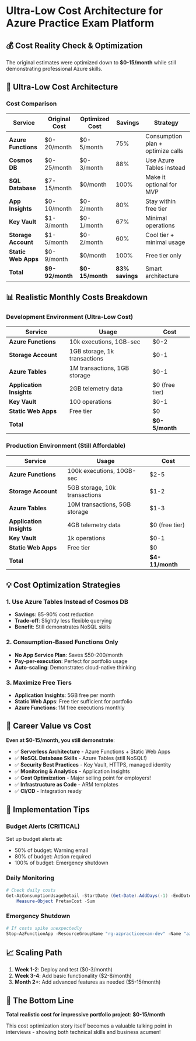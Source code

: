 # Ultra-Low Cost Architecture for Azure Practice Exam Platform

## 💰 Cost Reality Check & Optimization

The original estimates were optimized down to **$0-15/month** while still demonstrating professional Azure skills.

## 🎯 Ultra-Low Cost Architecture

### Cost Comparison

| Service | Original Cost | Optimized Cost | Savings | Strategy |
|---------|---------------|----------------|---------|----------|
| **Azure Functions** | $0-20/month | $0-5/month | 75% | Consumption plan + optimize calls |
| **Cosmos DB** | $0-25/month | $0-3/month | 88% | Use Azure Tables instead |
| **SQL Database** | $7-15/month | $0/month | 100% | Make it optional for MVP |
| **App Insights** | $0-10/month | $0-2/month | 80% | Stay within free tier |
| **Key Vault** | $1-3/month | $0-1/month | 67% | Minimal operations |
| **Storage Account** | $1-5/month | $0-2/month | 60% | Cool tier + minimal usage |
| **Static Web Apps** | $0-9/month | $0/month | 100% | Free tier only |
| **Total** | **$9-92/month** | **$0-15/month** | **83% savings** | Smart architecture |

## 📊 Realistic Monthly Costs Breakdown

### Development Environment (Ultra-Low Cost)
| Service | Usage | Cost |
|---------|--------|------|
| **Azure Functions** | 10k executions, 1GB-sec | $0-2 |
| **Storage Account** | 1GB storage, 1k transactions | $0-1 |
| **Azure Tables** | 1M transactions, 1GB storage | $0-1 |
| **Application Insights** | 2GB telemetry data | $0 (free tier) |
| **Key Vault** | 100 operations | $0-1 |
| **Static Web Apps** | Free tier | $0 |
| **Total** | | **$0-5/month** |

### Production Environment (Still Affordable)
| Service | Usage | Cost |
|---------|--------|------|
| **Azure Functions** | 100k executions, 10GB-sec | $2-5 |
| **Storage Account** | 5GB storage, 10k transactions | $1-2 |
| **Azure Tables** | 10M transactions, 5GB storage | $1-3 |
| **Application Insights** | 4GB telemetry data | $0 (free tier) |
| **Key Vault** | 1k operations | $0-1 |
| **Static Web Apps** | Free tier | $0 |
| **Total** | | **$4-11/month** |

## 💡 Cost Optimization Strategies

### 1. Use Azure Tables Instead of Cosmos DB
- **Savings**: 85-90% cost reduction
- **Trade-off**: Slightly less flexible querying
- **Benefit**: Still demonstrates NoSQL skills

### 2. Consumption-Based Functions Only
- **No App Service Plan**: Saves $50-200/month
- **Pay-per-execution**: Perfect for portfolio usage
- **Auto-scaling**: Demonstrates cloud-native thinking

### 3. Maximize Free Tiers
- **Application Insights**: 5GB free per month
- **Static Web Apps**: Free tier sufficient for portfolio
- **Azure Functions**: 1M free executions monthly

## 🎯 Career Value vs Cost

**Even at $0-15/month, you still demonstrate**:
- ✅ **Serverless Architecture** - Azure Functions + Static Web Apps
- ✅ **NoSQL Database Skills** - Azure Tables (still NoSQL!)
- ✅ **Security Best Practices** - Key Vault, HTTPS, managed identity
- ✅ **Monitoring & Analytics** - Application Insights
- ✅ **Cost Optimization** - Major selling point for employers!
- ✅ **Infrastructure as Code** - ARM templates
- ✅ **CI/CD** - Integration ready

## 🔧 Implementation Tips

### Budget Alerts (CRITICAL)
Set up budget alerts at:
- 50% of budget: Warning email
- 80% of budget: Action required
- 100% of budget: Emergency shutdown

### Daily Monitoring
```powershell
# Check daily costs
Get-AzConsumptionUsageDetail -StartDate (Get-Date).AddDays(-1) -EndDate (Get-Date) | 
    Measure-Object PretaxCost -Sum
```

### Emergency Shutdown
```powershell
# If costs spike unexpectedly
Stop-AzFunctionApp -ResourceGroupName "rg-azpracticeexam-dev" -Name "azpracticeexam-dev-functions"
```

## 📈 Scaling Path

1. **Week 1-2**: Deploy and test ($0-3/month)
2. **Week 3-4**: Add basic functionality ($2-8/month)
3. **Month 2+**: Add advanced features as needed ($5-15/month)

## 🎨 The Bottom Line

**Total realistic cost for impressive portfolio project**: **$0-15/month**

This cost optimization story itself becomes a valuable talking point in interviews - showing both technical skills and business acumen!

